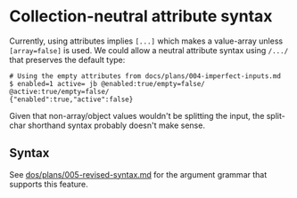# Collection-neutral attribute syntax

Currently, using attributes implies `[...]` which makes a value-array unless
`[array=false]` is used. We could allow a neutral attribute syntax using `/.../`
that preserves the default type:

```Console
# Using the empty attributes from docs/plans/004-imperfect-inputs.md
$ enabled=1 active= jb @enabled:true/empty=false/ @active:true/empty=false/
{"enabled":true,"active":false}
```

Given that non-array/object values wouldn't be splitting the input, the
split-char shorthand syntax probably doesn't make sense.

## Syntax

See [dos/plans/005-revised-syntax.md](./005-revised-syntax.md) for the argument
grammar that supports this feature.
